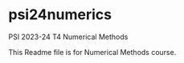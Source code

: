 # psi24numerics
PSI 2023-24 T4 Numerical Methods

This Readme file is for Numerical Methods course.
